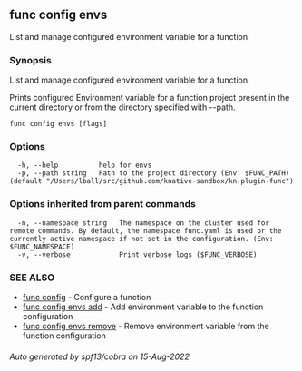 ## func config envs

List and manage configured environment variable for a function

### Synopsis

List and manage configured environment variable for a function

Prints configured Environment variable for a function project present in
the current directory or from the directory specified with --path.


```
func config envs [flags]
```

### Options

```
  -h, --help          help for envs
  -p, --path string   Path to the project directory (Env: $FUNC_PATH) (default "/Users/lball/src/github.com/knative-sandbox/kn-plugin-func")
```

### Options inherited from parent commands

```
  -n, --namespace string   The namespace on the cluster used for remote commands. By default, the namespace func.yaml is used or the currently active namespace if not set in the configuration. (Env: $FUNC_NAMESPACE)
  -v, --verbose            Print verbose logs ($FUNC_VERBOSE)
```

### SEE ALSO

* [func config](func_config.md)	 - Configure a function
* [func config envs add](func_config_envs_add.md)	 - Add environment variable to the function configuration
* [func config envs remove](func_config_envs_remove.md)	 - Remove environment variable from the function configuration

###### Auto generated by spf13/cobra on 15-Aug-2022
